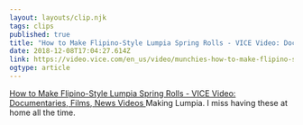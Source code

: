 ```yaml
---
layout: layouts/clip.njk 
tags: clips 
published: true 
title: "How to Make Flipino-Style Lumpia Spring Rolls - VICE Video: Documentaries, Films, News Videos" 
date: 2018-12-08T17:04:27.614Z 
link: https://video.vice.com/en_us/video/munchies-how-to-make-flipino-style-lumpia-spring-rolls/5bdb3fc1be40773c4a42e0bb?&ref=munchies 
ogtype: article 
---
```

[ How to Make Flipino-Style Lumpia Spring Rolls - VICE Video: Documentaries, Films, News Videos ]( https://video.vice.com/en_us/video/munchies-how-to-make-flipino-style-lumpia-spring-rolls/5bdb3fc1be40773c4a42e0bb?&ref=munchies ) 
Making Lumpia. I miss having these at home all the time.